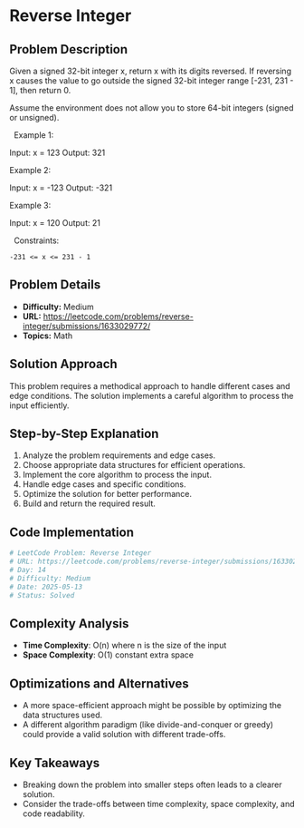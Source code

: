 # Reverse Integer

## Problem Description

Given a signed 32-bit integer x, return x with its digits reversed. If reversing x causes the value to go outside the signed 32-bit integer range [-231, 231 - 1], then return 0.

Assume the environment does not allow you to store 64-bit integers (signed or unsigned).

 
Example 1:


Input: x = 123
Output: 321


Example 2:


Input: x = -123
Output: -321


Example 3:


Input: x = 120
Output: 21


 
Constraints:


	-231 <= x <= 231 - 1

## Problem Details

- **Difficulty:** Medium
- **URL:** https://leetcode.com/problems/reverse-integer/submissions/1633029772/
- **Topics:** Math

## Solution Approach

This problem requires a methodical approach to handle different cases and edge conditions. The solution implements a careful algorithm to process the input efficiently.

## Step-by-Step Explanation

1. Analyze the problem requirements and edge cases.
2. Choose appropriate data structures for efficient operations.
3. Implement the core algorithm to process the input.
4. Handle edge cases and specific conditions.
5. Optimize the solution for better performance.
6. Build and return the required result.

## Code Implementation

```python
# LeetCode Problem: Reverse Integer
# URL: https://leetcode.com/problems/reverse-integer/submissions/1633029772/
# Day: 14
# Difficulty: Medium
# Date: 2025-05-13
# Status: Solved
```

## Complexity Analysis

- **Time Complexity**: O(n) where n is the size of the input
- **Space Complexity**: O(1) constant extra space

## Optimizations and Alternatives

- A more space-efficient approach might be possible by optimizing the data structures used.
- A different algorithm paradigm (like divide-and-conquer or greedy) could provide a valid solution with different trade-offs.


## Key Takeaways

- Breaking down the problem into smaller steps often leads to a clearer solution.
- Consider the trade-offs between time complexity, space complexity, and code readability.

